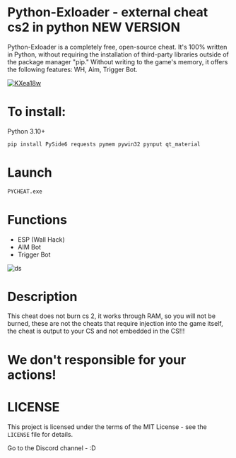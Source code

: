 # Python-Exloader - external cheat cs2 in python NEW VERSION

Python-Exloader is a completely free, open-source cheat. It's 100% written in Python, without requiring the installation of third-party libraries outside of the package manager "pip." Without writing to the game's memory, it offers the following features: WH, Aim, Trigger Bot.

<a href='https://postimg.cc/hQBvHvtS' target='_blank'><img src='https://i.postimg.cc/hQBvHvtS/KXea18w.png' border='0' alt='KXea18w'/></a>

# To install:

Python 3.10+
```sh
pip install PySide6 requests pymem pywin32 pynput qt_material
```

# Launch
```sh
PYCHEAT.exe
```

# Functions
- ESP (Wall Hack)
- AIM Bot
- Trigger Bot

![ds](https://github.com/user-attachments/assets/c8260a66-90bf-4cf9-87a7-0f3102f1cc89)

# Description
This cheat does not burn cs 2, it works through RAM, so you will not be burned, these are not the cheats that require injection into the game itself, the cheat is output to your CS and not embedded in the CS!!!

# We don't responsible for your actions!

# LICENSE
This project is licensed under the terms of the MIT License - see the `LICENSE` file for details.

Go to the Discord channel - 
:D

